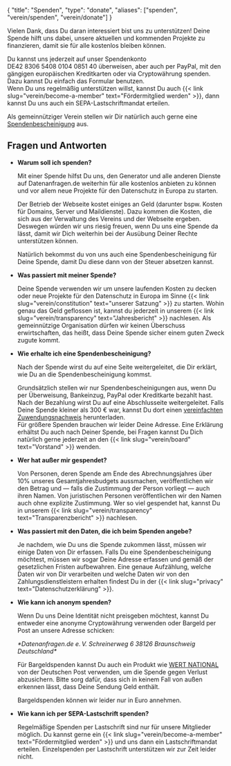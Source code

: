 {
    "title": "Spenden",
    "type": "donate",
    "aliases": ["spenden", "verein/spenden", "verein/donate"]
}

Vielen Dank, dass Du daran interessiert bist uns zu unterstützen! Deine Spende hilft uns dabei, unsere aktuellen und kommenden Projekte zu finanzieren, damit sie für alle kostenlos bleiben können.

Du kannst uns jederzeit auf unser Spendenkonto DE42&nbsp;8306&nbsp;5408&nbsp;0104&nbsp;0851&nbsp;40 überweisen, aber auch per PayPal, mit den gängigen europäischen Kreditkarten oder via Cryptowährung spenden. Dazu kannst Du einfach das Formular benutzen.  
Wenn Du uns regelmäßig unterstützen willst, kannst Du auch {{< link slug="verein/become-a-member" text="Fördermitglied werden" >}}, dann kannst Du uns auch ein SEPA-Lastschriftmandat erteilen.

Als gemeinnütziger Verein stellen wir Dir natürlich auch gerne eine [Spendenbescheinigung](#spendenbescheinigung-howto) aus.

<div class="donation-widget"></div>

## Fragen und Antworten

* **Warum soll ich spenden?**
    
    Mit einer Spende hilfst Du uns, den Generator und alle anderen Dienste auf Datenanfragen.de weiterhin für alle kostenlos anbieten zu können und vor allem neue Projekte für den Datenschutz in Europa zu starten.
    
    Der Betrieb der Webseite kostet einiges an Geld (darunter bspw. Kosten für Domains, Server und Maildienste). Dazu kommen die Kosten, die sich aus der Verwaltung des Vereins und der Webseite ergeben. Deswegen würden wir uns riesig freuen, wenn Du uns eine Spende da lässt, damit wir Dich weiterhin bei der Ausübung Deiner Rechte unterstützen können.

    Natürlich bekommst du von uns auch eine Spendenbescheinigung für Deine Spende, damit Du diese dann von der Steuer absetzen kannst.

* **Was passiert mit meiner Spende?**

    Deine Spende verwenden wir um unsere laufenden Kosten zu decken oder neue Projekte für den Datenschutz in Europa im Sinne {{< link slug="verein/constitution" text="unserer Satzung" >}} zu starten. Wohin genau das Geld geflossen ist, kannst du jederzeit in unserem {{< link slug="verein/transparency" text="Jahresbericht" >}} nachlesen. Als gemeinnützige Organisation dürfen wir keinen Überschuss erwirtschaften, das heißt, dass Deine Spende sicher einem guten Zweck zugute kommt.
    
* <a id="spendenbescheinigung-howto"></a>**Wie erhalte ich eine Spendenbescheinigung?**

    Nach der Spende wirst du auf eine Seite weitergeleitet, die Dir erklärt, wie Du an die Spendenbescheinigung kommst.

    Grundsätzlich stellen wir nur Spendenbescheinigungen aus, wenn Du per Überweisung, Bankeinzug, PayPal oder Kreditkarte bezahlt hast. Nach der Bezahlung wirst Du auf eine Abschlusseite weitergeleitet. Falls Deine Spende kleiner als 300 € war, kannst Du dort einen [vereinfachten Zuwendungsnachweis](https://static.dacdn.de/docs/vereinfachte-zuwendungsbestaetigung.pdf) herunterladen.  
    Für größere Spenden brauchen wir leider Deine Adresse. Eine Erklärung erhältst Du auch nach Deiner Spende, bei Fragen kannst Du Dich natürlich gerne jederzeit an den {{< link slug="verein/board" text="Vorstand" >}} wenden.
 
* **Wer hat außer mir gespendet?**

    Von Personen, deren Spende am Ende des Abrechnungsjahres über 10% unseres Gesamtjahresbudgets aussmachen, veröffentlichen wir den Betrag und — falls die Zustimmung der Person vorliegt — auch ihren Namen. Von juristischen Personen veröffentlichen wir den Namen auch ohne explizite Zustimmung. Wer so viel gespendet hat, kannst Du in unserem {{< link slug="verein/transparency" text="Transparenzbericht" >}} nachlesen.

* **Was passiert mit den Daten, die ich beim Spenden angebe?**

    Je nachdem, wie Du uns die Spende zukommen lässt, müssen wir einige Daten von Dir erfassen. Falls Du eine Spendenbescheinigung möchtest, müssen wir sogar Deine Adresse erfassen und gemäß der gesetzlichen Fristen aufbewahren. Eine genaue Aufzählung, welche Daten wir von Dir verarbeiten und welche Daten wir von den Zahlungsdienstleistern erhalten findest Du in der {{< link slug="privacy" text="Datenschutzerklärung" >}}.

* **Wie kann ich anonym spenden?**

    Wenn Du uns Deine Identität nicht preisgeben möchtest, kannst Du entweder eine anonyme Cryptowährung verwenden oder Bargeld per Post an unsere Adresse schicken:

    <address>
    *Datenanfragen.de e.&thinsp;V.  
    Schreinerweg 6  
    38126 Braunschweig  
    Deutschland*
    </address>

    Für Bargeldspenden kannst Du auch ein Produkt wie [WERT NATIONAL](https://www.deutschepost.de/de/w/wert-national.html) von der Deutschen Post verwenden, um die Spende gegen Verlust abzusichern. Bitte sorg dafür, dass sich in keinem Fall von außen erkennen lässt, dass Deine Sendung Geld enthält.
    
    Bargeldspenden können wir leider nur in Euro annehmen.

* **Wie kann ich per SEPA-Lastschrift spenden?**

    <!-- TODO: Activate at mollie -->
    Regelmäßige Spenden per Lastschrift sind nur für unsere Mitglieder möglich. Du kannst gerne ein {{< link slug="verein/become-a-member" text="Fördermitglied werden" >}} und uns dann ein Lastschriftmandat erteilen. Einzelspenden per Lastschrift unterstützen wir zur Zeit leider nicht.
